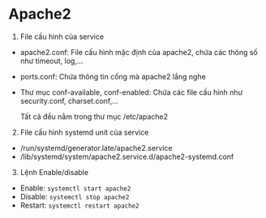 # Apache2
1. File cấu hình của service
- apache2.conf: File cấu hình mặc định của apache2, chứa các thông số như timeout, log,...
- ports.conf: Chứa thông tin cổng mà apache2 lắng nghe
- Thư mục conf-available, conf-enabled: Chứa các file cấu hình như security.conf, charset.conf,...

    Tất cả đều nằm trong thư mục /etc/apache2

2. File cấu hình systemd unit của service
- /run/systemd/generator.late/apache2.service
- /lib/systemd/system/apache2.service.d/apache2-systemd.conf

3. Lệnh Enable/disable
- Enable: `systemctl start apache2`
- Disable: `systemctl stop apache2`
- Restart: `systemctl restart apache2`
